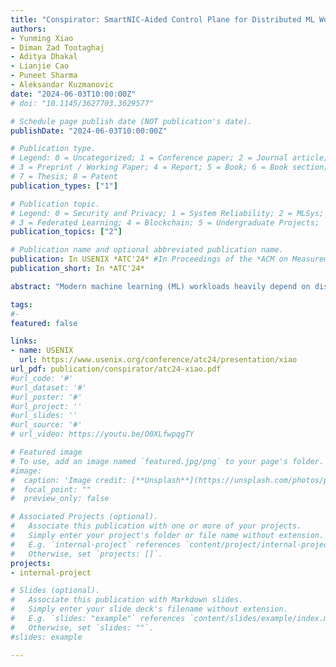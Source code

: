 ```yaml
---
title: "Conspirator: SmartNIC-Aided Control Plane for Distributed ML Workloads"
authors:
- Yunming Xiao
- Diman Zad Tootaghaj
- Aditya Dhakal
- Lianjie Cao
- Puneet Sharma
- Aleksandar Kuzmanovic
date: "2024-06-03T10:00:00Z"
# doi: "10.1145/3627703.3629577"

# Schedule page publish date (NOT publication's date).
publishDate: "2024-06-03T10:00:00Z"

# Publication type.
# Legend: 0 = Uncategorized; 1 = Conference paper; 2 = Journal article;
# 3 = Preprint / Working Paper; 4 = Report; 5 = Book; 6 = Book section;
# 7 = Thesis; 8 = Patent
publication_types: ["1"]

# Publication topic.
# Legend: 0 = Security and Privacy; 1 = System Reliability; 2 = MLSys; 
# 3 = Federated Learning; 4 = Blockchain; 5 = Undergraduate Projects;  6 = Uncategorized; 
publication_topics: ["2"]

# Publication name and optional abbreviated publication name.
publication: In USENIX *ATC'24* #In Proceedings of the *ACM on Measurement and Analysis of Computing Systems* 
publication_short: In *ATC'24*

abstract: "Modern machine learning (ML) workloads heavily depend on distributing tasks across clusters of server CPUs and specialized accelerators, such as GPUs and TPUs, to achieve optimal performance. Nonetheless, prior research has highlighted the inefficient utilization of computing resources in distributed ML, leading to suboptimal performance. This inefficiency primarily stems from CPU bottlenecks and suboptimal accelerator scheduling. Although numerous proposals have been put forward to address these issues individually, none have effectively tackled both inefficiencies simultaneously. In this paper, we introduce Conspirator, an innovative control plane design aimed at alleviating both bottlenecks by harnessing the enhanced computing capabilities of SmartNICs. Following the evolving role of SmartNICs, which have transitioned from their initial function of standard networking task offloading to serving as programmable connectors between disaggregated computing resources, Conspirator facilitates efficient data transfer without the involvement of host CPUs and hence circumvents the potential bottlenecks there. Conspirator further integrates a novel scheduling algorithm that takes into consideration of the heterogeneity of accelerators and adapts to changing workload dynamics, enabling the flexibility to mitigate the second bottleneck. Our evaluation demonstrates that Conspirator may provide a 15% end-to-end completion time reduction compared to RDMA-based alternatives while being 17% more cost-effective and 44% more power-efficient. Our proposed scheduler also helps to save 33% GPU hours compared to naive GPU-sharing schedulers by making close-to-optimal decisions while taking much less time than the optimal NP-Hard scheduler. "

tags:
#- 
featured: false

links:
- name: USENIX
  url: https://www.usenix.org/conference/atc24/presentation/xiao
url_pdf: publication/conspirator/atc24-xiao.pdf
#url_code: '#'
#url_dataset: '#'
#url_poster: '#'
#url_project: ''
#url_slides: ''
#url_source: '#'
# url_video: https://youtu.be/O0XLfwpqgTY

# Featured image
# To use, add an image named `featured.jpg/png` to your page's folder. 
#image:
#  caption: 'Image credit: [**Unsplash**](https://unsplash.com/photos/pLCdAaMFLTE)'
#  focal_point: ""
#  preview_only: false

# Associated Projects (optional).
#   Associate this publication with one or more of your projects.
#   Simply enter your project's folder or file name without extension.
#   E.g. `internal-project` references `content/project/internal-project/index.md`.
#   Otherwise, set `projects: []`.
projects:
- internal-project

# Slides (optional).
#   Associate this publication with Markdown slides.
#   Simply enter your slide deck's filename without extension.
#   E.g. `slides: "example"` references `content/slides/example/index.md`.
#   Otherwise, set `slides: ""`.
#slides: example

---
```

